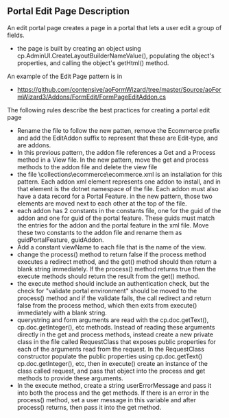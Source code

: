 ## Portal Edit Page Description

An edit portal page creates a page in a portal that lets a user edit a group of fields.
- the page is built by creating an object using cp.AdminUI.CreateLayoutBuilderNameValue(), populating the object's properties, and calling the object's getHtml() method.

An example of the Edit Page pattern is in 
- https://github.com/contensive/aoFormWizard/tree/master/Source/aoFormWizard3/Addons/FormEdit/FormPageEditAddon.cs

The following rules describe the best practices for creating a portal edit page
- Rename the file to follow the new patten, remove the Ecommerce prefix and add the EditAddon suffix to represent that these are Edit-type, and are addons.
- In this previous pattern, the addon file references a Get and a Process method in a View file. In the new pattern, move the get and process methods to the addon file and delete the view file
- the file \collections\ecommerce\ecommerce.xml is an installation for this pattern. Each addon xml element represents one addon to install, and in that element is the dotnet namespace of the file. Each addon must also have a data record for a Portal Feature. in the new pattern, those two elements are moved next to each other at the top of the file.
- each addon has 2 constants in the constants file, one for the guid of the addon and one for guid of the portal feature. These guids must match the entries for the addon and the portal feature in the xml file. Move these two constants to the addon file and rename them as guidPortalFeature, guidAddon.
- Add a constant viewName to each file that is the name of the view.
- change the process() method to return false if the process method executes a redirect method, and the get() method should then return a blank string immediately. If the process() method returns true then the execute methods should return the result from the get() method.
- the execute method should include an authentication check, but the check for "validate portal environment" should be moved to the process() method and if the validate fails, the call redirect and return false from the process method, which then exits from execute() immediately with a blank string.
- querystring and form arguments are read with the cp.doc.getText(), cp.doc.getInteger(), etc methods. Instead of reading these arguments directly in the get and process methods, instead create a new private class in the file called RequestClass that exposes public properties for each of the arguments read from the request. In the RequestClass constructor populate the public properties using cp.doc.getText() cp.doc.getInteger(), etc, then in execute() create an instance of the class called request, and pass that object into the process and get methods to provide these arguments.
- In the execute method, create a string userErrorMessage and pass it into both the process and the get methods. If there is an error in the process() method, set a user message in this variable and after process() returns, then pass it into the get method.
